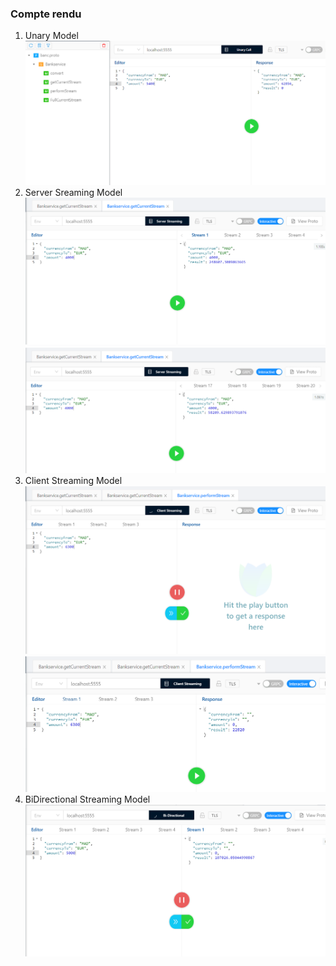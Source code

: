 <h3>Compte rendu</h3> 
<ol>
  <li>Unary Model</li>
<img src="captures/C1.png">
  <li>Server Sreaming Model</li>
<img src="captures/C4.png">
<img src="captures/C5.png">
  <li>Client Streaming Model</li>
<img src="captures/C7.png">
<img src="captures/C8.png">
  <li>BiDirectional Streaming Model</li>
<img src="captures/C10.png">

  
</ol>






